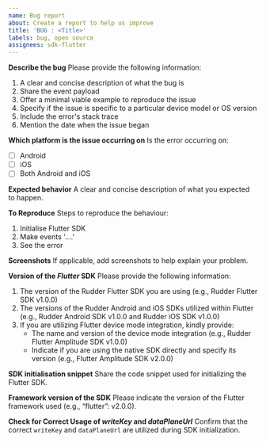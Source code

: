 ```yaml
---
name: Bug report
about: Create a report to help us improve
title: 'BUG : <Title>'
labels: bug, open source
assignees: sdk-flutter
---
```


**Describe the bug**
Please provide the following information:

1. A clear and concise description of what the bug is
2. Share the event payload
3. Offer a minimal viable example to reproduce the issue
4. Specify if the issue is specific to a particular device model or OS version
5. Include the error's stack trace
6. Mention the date when the issue began

**Which platform is the issue occurring on**
Is the error occurring on:

- [ ] Android
- [ ] iOS
- [ ] Both Android and iOS

**Expected behavior**
A clear and concise description of what you expected to happen.

**To Reproduce**
Steps to reproduce the behaviour:

1. Initialise Flutter SDK
2. Make events '....'
3. See the error

**Screenshots**
If applicable, add screenshots to help explain your problem.

**Version of the _Flutter_ SDK**
Please provide the following information:

1. The version of the Rudder Flutter SDK you are using (e.g., Rudder Flutter SDK v1.0.0)
2. The versions of the Rudder Android and iOS SDKs utilized within Flutter (e.g., Rudder Android SDK v1.0.0 and Rudder iOS SDK v1.0.0)
3. If you are utilizing Flutter device mode integration, kindly provide:
   - The name and version of the device mode integration (e.g., Rudder Flutter Amplitude SDK v1.0.0)
   - Indicate if you are using the native SDK directly and specify its version (e.g., Flutter Amplitude SDK v2.0.0)

**SDK initialisation snippet**
Share the code snippet used for initializing the Flutter SDK.

**Framework version of the SDK**
Please indicate the version of the Flutter framework used (e.g., “flutter”: v2.0.0).

**Check for Correct Usage of _writeKey_ and _dataPlaneUrl_**
Confirm that the correct `writeKey` and `dataPlaneUrl` are utilized during SDK initialization.
